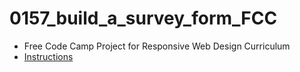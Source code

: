 # 0157_build_a_survey_form_FCC

- Free Code Camp Project for Responsive Web Design Curriculum
- [Instructions](https://www.freecodecamp.org/learn/responsive-web-design/responsive-web-design-projects/build-a-survey-form)
